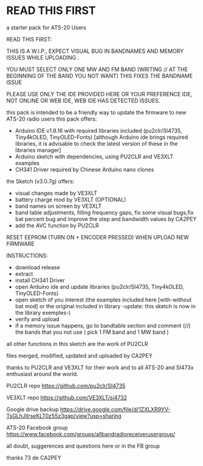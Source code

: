 # READ THIS FIRST

a starter pack for ATS-20 Users

READ THIS FIRST:

THIS IS A W.I.P., EXPECT VISUAL BUG IN BANDNAMES AND MEMORY ISSUES WHILE UPLOADING .

YOU MUST SELECT ONLY ONE MW AND FM BAND (WRITING // AT THE BEGINNING OF THE BAND YOU NOT WANT) THIS FIXES THE BANDNAME ISSUE

PLEASE USE ONLY THE IDE PROVIDED HERE OR YOUR PREFERENCE IDE, NOT ONLINE OR WEB IDE, WEB IDE HAS DETECTED ISSUES.

this pack is intended to be a friendly way to update the firmware to new ATS-20 radio users
this pack offers:

- Arduino IDE v1.8.16 with required libraries included (pu2clr/SI4735, Tiny4kOLED, TinyOLED-Fonts) [although Arduino ide brings required libraries, it is advisable to check the latest version of these in the libraries manager]
- Arduino sketch with dependencies, using PU2CLR and VE3XLT examples
- CH341 Driver required by Chinese Arduino nano clones

the Sketch (v3.0.7g) offers:

- visual changes made by VE3XLT
- battery charge mod by VE3XLT (OPTIONAL)
- band names on screen by VE3XLT
- band table adjustments, filling frequency gaps, fix some visual bugs,fix bat percent bug and improve the step and bandwidth values by CA2PEY
- add the AVC function by PU2CLR

RESET EEPROM (TURN ON + ENCODER PRESSED) WHEN UPLOAD NEW FIRMWARE

INSTRUCTIONS:

- download release
- extract
- install CH341 Driver
- open Arduino ide and update libraries (pu2clr/SI4735, Tiny4kOLED, TinyOLED-Fonts)
- open sketch of you interest (the examples included here [with-without bat mod] or the original included in library -update: this sketch is now in the library exemples-)
- verify and upload
- if a memory issue happens, go to bandtable section and comment (//) the bands that you not use ( pick 1 FM band and 1 MW band )

all other functions in this sketch are the work of PU2CLR

files merged, modified, updated and uploaded by CA2PEY

thanks to PU2CLR and VE3XLT for their work and to all ATS-20 and SI473x enthusiast around the world.

PU2CLR repo https://github.com/pu2clr/SI4735

VE3XLT repo https://github.com/VE3XLT/si4732

Google drive backup https://drive.google.com/file/d/1ZXLXR9YV-TsGLhJIlrseKLT0z55z3gap/view?usp=sharing

ATS-20 Facebook group https://www.facebook.com/groups/allbandradioreceiverusergroup/

all doubt, suggerences and questions here or in the FB group

thanks 73 de CA2PEY
